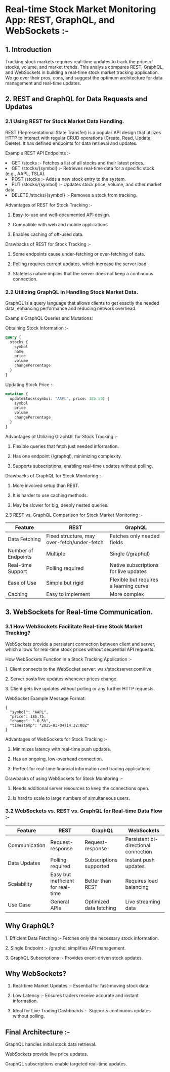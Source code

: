 <h1> Real-time Stock Market Monitoring App: REST, GraphQL, and WebSockets :- </h1>
<p></p>
<h2>1. Introduction</h2>

<p>Tracking stock markets requires real-time updates to track the price of stocks, volume, and market trends. This analysis compares REST, GraphQL, and WebSockets in building a real-time stock market tracking application. We go over their pros, cons, and suggest the optimum architecture for data management and real-time updates.</p>


<h2>2. REST and GraphQL for Data Requests and Updates</h2>
<P></P>
<h3>2.1 Using REST for Stock Market Data Handling.</h3>
<P></P>
<p>REST (Representational State Transfer) is a popular API design that utilizes HTTP to interact with regular CRUD operations (Create, Read, Update, Delete). It has defined endpoints for data retrieval and updates.</p>

<p>Example REST API Endpoints :-</p>

<li>GET /stocks :- Fetches a list of all stocks and their latest prices.</li>
<li>GET /stocks/{symbol} :- Retrieves real-time data for a specific stock (e.g., AAPL, TSLA).</li>
<li>POST /stocks :- Adds a new stock entry to the system.</li>
<li>PUT /stocks/{symbol} :- Updates stock price, volume, and other market data.</li>
<li>DELETE /stocks/{symbol} :- Removes a stock from tracking.</li> <p></p>

<p>Advantages of REST for Stock Tracking :-</p>

1. Easy-to-use and well-documented API design.<p></p>
2. Compatible with web and mobile applications.<p></p>
3. Enables caching of oft-used data.<p></p>

<p>Drawbacks of REST for Stock Tracking :-</p>

1. Some endpoints cause under-fetching or over-fetching of data.<p></p>
2. Polling requires current updates, which increase the server load.<p></p>
3. Stateless nature implies that the server does not keep a continuous connection.<p></p>

<h3>2.2 Utilizing GraphQL in Handling Stock Market Data. </h3>
<p></p>
GraphQL is a query language that allows clients to get exactly the needed data, enhancing performance and reducing network overhead.
<p></p>
Example GraphQL Queries and Mutations:
<p></p>
Obtaining Stock Information :- <p></p>

```graphql
query {
  stocks {
    symbol
    name
    price
    volume
    changePercentage
  }
}
```

<p> Updating Stock Price :- </p>

```graphql
mutation {
  updateStock(symbol: "AAPL", price: 185.50) {
    symbol
    price
    volume
    changePercentage
  }
}
```

<p>Advantages of Utilizing GraphQL for Stock Tracking :-</p>

1. Flexible queries that fetch just needed information.<p></p>
2. Has one endpoint (/graphql), minimizing complexity.<p></p>
3. Supports subscriptions, enabling real-time updates without polling.<p></p>

<p>Drawbacks of GraphQL for Stock Monitoring :- </p>

1. More involved setup than REST.<p></p>
2. It is harder to use caching methods.<p></p>
3. May be slower for big, deeply nested queries.<p></p>

<p></p>
2.3 REST vs. GraphQL Comparison for Stock Market Monitoring :- <p></p>
 
| Feature             |	REST                                        | GraphQL                                |
| ------------------- | ------------------------------------------- | -------------------------------------- |
| Data Fetching       | Fixed structure, may over-fetch/under-fetch | Fetches only needed fields             |
| Number of Endpoints |	Multiple                                    | Single (/graphql)                      |
| Real-time Support   | Polling required                            | Native subscriptions for live updates  |
| Ease of Use         | Simple but rigid                            | Flexible but requires a learning curve |
| Caching             | Easy to implement                           | More complex                           |

<h2> 3. WebSockets for Real-time Communication.</h2>

<h3>3.1 How WebSockets Facilitate Real-time Stock Market Tracking?</h3>
<p>WebSockets provide a persistent connection between client and server, which allows for real-time stock prices without sequential API requests.</p>
<p>How WebSockets Function in a Stock Tracking Application :-</p>
1. Client connects to the WebSocket server: ws://stockserver.com/live<p></p>
2. Server posts live updates whenever prices change.<p></p>
3. Client gets live updates without polling or any further HTTP requests.<p></p>
<p></p>
WebSocket Example Message Format: <p></p>

```
{
  "symbol": "AAPL",
  "price": 185.75,
  "change": "-0.5%",
  "timestamp": "2025-03-04T14:32:00Z"
}
```
<p>Advantages of WebSockets for Stock Tracking :-</p>

1. Minimizes latency with real-time push updates.<p></p>
2. Has an ongoing, low-overhead connection.<p></p>
3. Perfect for real-time financial information and trading applications.<p></p>

<p>Drawbacks of using WebSockets for Stock Monitoring :-</p>

1. Needs additional server resources to keep the connections open.<p></p>
2. Is hard to scale to large numbers of simultaneous users.<p></p>

<h3>3.2 WebSockets vs. REST vs. GraphQL for Real-time Data Flow :- </h3>

| Feature       | REST                               | GraphQL                 | WebSockets                           |
| ------------- | ---------------------------------- | ----------------------- | ------------------------------------ |
| Communication | Request-response                   | Request-response        | Persistent bi-directional connection |
| Data Updates	| Polling required                   | Subscriptions supported | Instant push updates                 |
| Scalability	  | Easy but inefficient for real-time | Better than REST        | Requires load balancing              |
| Use Case	    | General APIs                       | Optimized data fetching | Live streaming data                  |

<h2>Why GraphQL?</h2>
<p></p>
1. Efficient Data Fetching :- Fetches only the necessary stock information.<p></p>
2. Single Endpoint :-  /graphql simplifies API management.<p></p>
3. GraphQL Subscriptions :- Provides event-driven stock updates.<p></p>

<h2>Why WebSockets?</h2>

1. Real-time Market Updates :- Essential for fast-moving stock data.<p></p>
2. Low Latency :- Ensures traders receive accurate and instant information.<p></p>
3. Ideal for Live Trading Dashboards :- Supports continuous updates without polling.<p></p>

<h2>Final Architecture :-</h2>

GraphQL handles initial stock data retrieval.<p></p>
WebSockets provide live price updates.<p></p>
GraphQL subscriptions enable targeted real-time updates.<p></p>


